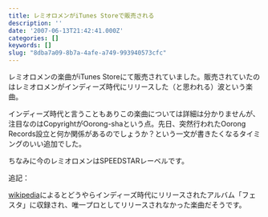 ```yaml
---
title: レミオロメンがiTunes Storeで販売される
description: ''
date: '2007-06-13T21:42:41.000Z'
categories: []
keywords: []
slug: "8dba7a09-8b7a-4afe-a749-993940573cfc"
---
```

レミオロメンの楽曲がiTunes Storeにて販売されていました。販売されていたのはレミオロメンがインディーズ時代にリリースした（と思われる）波という楽曲。

インディーズ時代と言うこともありこの楽曲については詳細は分かりませんが、注目なのはCopyrightがOorong-shaという点。先日、突然行われたOorong Records設立と何か関係があるのでしょうか？という一文が書きたくなるタイミングのいい追加でした。

ちなみに今のレミオロメンはSPEEDSTARレーベルです。

追記：

[wikipedia](http://ja.wikipedia.org/wiki/%E3%83%AC%E3%83%9F%E3%82%AA%E3%83%AD%E3%83%A1%E3%83%B3)によるとどうやらインディーズ時代にリリースされたアルバム「フェスタ」に収録され、唯一プロとしてリリースされなかった楽曲だそうです。